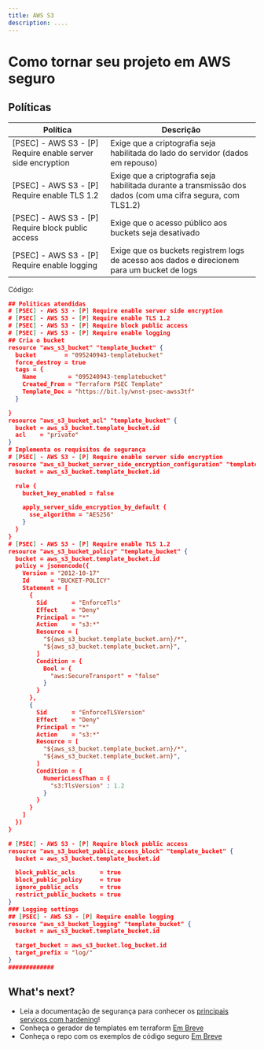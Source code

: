 ```yaml
---
title: AWS S3
description: ....
---
```


# Como tornar seu projeto em AWS seguro

## Políticas


|Política|Descrição|
|--|--|
|[PSEC] - AWS S3 - [P] Require enable server side encryption|Exige que a criptografia seja habilitada do lado do servidor (dados em repouso)|
|[PSEC] - AWS S3 - [P] Require enable TLS 1.2|Exige que a criptografia seja habilitada durante a transmissão dos dados (com uma cifra segura, com TLS1.2)|
|[PSEC] - AWS S3 - [P] Require block public access|Exige que o acesso público aos buckets seja desativado|
|[PSEC] - AWS S3 - [P] Require enable logging|Exige que os buckets registrem logs de acesso aos dados e direcionem para um bucket de logs|



Código: 

```json
## Políticas atendidas
# [PSEC] - AWS S3 - [P] Require enable server side encryption
# [PSEC] - AWS S3 - [P] Require enable TLS 1.2 
# [PSEC] - AWS S3 - [P] Require block public access
# [PSEC] - AWS S3 - [P] Require enable logging
## Cria o bucket
resource "aws_s3_bucket" "template_bucket" {
  bucket        = "095240943-templatebucket"
  force_destroy = true
  tags = {
    Name         = "095240943-templatebucket"
    Created_From = "Terraform PSEC Template"
    Template_Doc = "https://bit.ly/wnst-psec-awss3tf"
  }

}
resource "aws_s3_bucket_acl" "template_bucket" {
  bucket = aws_s3_bucket.template_bucket.id
  acl    = "private"
}
# Implementa os requisitos de segurança
# [PSEC] - AWS S3 - [P] Require enable server side encryption
resource "aws_s3_bucket_server_side_encryption_configuration" "template_bucket" {
  bucket = aws_s3_bucket.template_bucket.id

  rule {
    bucket_key_enabled = false

    apply_server_side_encryption_by_default {
      sse_algorithm = "AES256"
    }
  }
}
# [PSEC] - AWS S3 - [P] Require enable TLS 1.2 
resource "aws_s3_bucket_policy" "template_bucket" {
  bucket = aws_s3_bucket.template_bucket.id
  policy = jsonencode({
    Version = "2012-10-17"
    Id      = "BUCKET-POLICY"
    Statement = [
      {
        Sid       = "EnforceTls"
        Effect    = "Deny"
        Principal = "*"
        Action    = "s3:*"
        Resource = [
          "${aws_s3_bucket.template_bucket.arn}/*",
          "${aws_s3_bucket.template_bucket.arn}",
        ]
        Condition = {
          Bool = {
            "aws:SecureTransport" = "false"
          }
        }
      },
      {
        Sid       = "EnforceTLSVersion"
        Effect    = "Deny"
        Principal = "*"
        Action    = "s3:*"
        Resource = [
          "${aws_s3_bucket.template_bucket.arn}/*",
          "${aws_s3_bucket.template_bucket.arn}",
        ]
        Condition = {
          NumericLessThan = {
            "s3:TlsVersion" : 1.2
          }
        }
      }
    ]
  })
}

# [PSEC] - AWS S3 - [P] Require block public access
resource "aws_s3_bucket_public_access_block" "template_bucket" {
  bucket = aws_s3_bucket.template_bucket.id

  block_public_acls       = true
  block_public_policy     = true
  ignore_public_acls      = true
  restrict_public_buckets = true
}
### Logging settings
## [PSEC] - AWS S3 - [P] Require enable logging
resource "aws_s3_bucket_logging" "template_bucket" {
  bucket = aws_s3_bucket.template_bucket.id

  target_bucket = aws_s3_bucket.log_bucket.id
  target_prefix = "log/"
}
#############
```

## What's next?

- Leia a documentação de segurança para conhecer os [principais serviços com hardening](https://docusaurus.io/)!
- Conheça o gerador de templates em terraform [Em Breve](/docs/cloud-security/aws-segura)
- Conheça o repo com os exemplos de código seguro [Em Breve](/docs/cloud-security/aws-segura)
